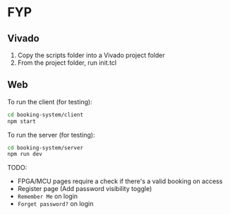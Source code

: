 # FYP

## Vivado

1. Copy the scripts folder into a Vivado project folder
2. From the project folder, run init.tcl

## Web

To run the client (for testing):
```sh
cd booking-system/client
npm start
```

To run the server (for testing):
```sh
cd booking-system/server
npm run dev
```

TODO:

- FPGA/MCU pages require a check if there's a valid booking on access
- Register page (Add password visibility toggle)
- `Remember Me` on login
- `Forget password?` on login
